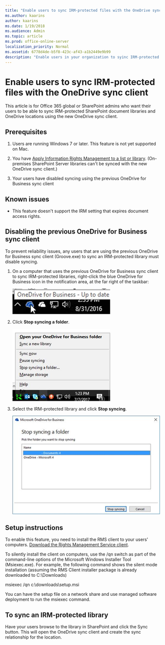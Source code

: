 ```yaml
---
title: "Enable users to sync IRM-protected files with the OneDrive sync client"
ms.author: kaarins
author: kaarins
ms.date: 1/19/2018
ms.audience: Admin
ms.topic: article
ms.prod: office-online-server
localization_priority: Normal
ms.assetid: 6778d4de-b5f8-423c-af43-a1b2449e9b99
description: "Enable users in your organization to syinc IRM-protected locations using the new OneDrive sync client (OneDrive.exe)."
---
```


# Enable users to sync IRM-protected files with the OneDrive sync client

This article is for Office 365 global or SharePoint admins who want their users to be able to sync IRM-protected SharePoint document libraries and OneDrive locations using the new OneDrive sync client. 
  
## Prerequisites

1. Users are running Windows 7 or later. This feature is not yet supported on Mac. 
    
2. You have [Apply Information Rights Management to a list or library](https://support.office.com/article/3bdb5c4e-94fc-4741-b02f-4e7cc3c54aa1). (On-premises SharePoint Server libraries can't be synced with the new OneDrive sync client.)
    
3. Your users have disabled syncing using the previous OneDrive for Business sync client
    
## Known issues

- This feature doesn't support the IRM setting that expires document access rights.
    
## Disabling the previous OneDrive for Business sync client

To prevent reliability issues, any users that are using the previous OneDrive for Business sync client (Groove.exe) to sync an IRM-protected library must disable syncing.
  
1. On a computer that uses the previous OneDrive for Business sync client to sync IRM-protected libraries, right-click the blue OneDrive for Business icon in the notification area, at the far right of the taskbar:
    
    ![OneDrive for Business - System icon](media/a776932c-5360-4e97-990c-d7da3f3bb2d3.jpg)
  
2. Click **Stop syncing a folder**.
    
    ![OneDrive for Business - Menu](media/c475b620-0cc4-4ea0-b562-07f52e25a027.jpg)
  
3. Select the IRM-protected library and click **Stop syncing**.
    
    ![OneDrive for Business - stop sync dialog](media/414bc509-a0cd-4ecd-9566-12543735365e.jpg)
  
## Setup instructions

﻿To enable this feature, you need to install the RMS client to your users' computers. [Download the Rights Management Service client](https://aka.ms/odirm).
  
To silently install the client on computers, use the /qn switch as part of the command-line options of the Microsoft Windows Installer Tool (Msiexec.exe). For example, the following command shows the silent mode installation (assuming the RMS Client installer package is already downloaded to C:\Downloads)
  
msiexec /qn c:\downloads\setup.msi
  
You can have the setup file on a network share and use managed software deployment to run the msiexec command.
  
## To sync an IRM-protected library

Have your users browse to the library in SharePoint and click the Sync button. This will open the OneDrive sync client and create the sync relationship for the location.
  

